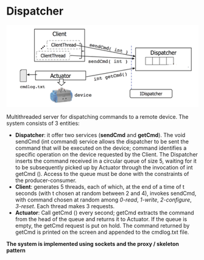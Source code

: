 # Dispatcher

![alt text](https://raw.githubusercontent.com/Aledangelo/AdvancedComputerProgramming/main/Dispatcher/diagram.png)

Multithreaded server for dispatching commands to a remote device. The system consists of 3 entities:
* **Dispatcher**: it offer two services (**sendCmd** and **getCmd**). The void sendCmd (int command) service allows the dispatcher to be sent the command that will be executed on the device; command identifies a specific operation on the device requested by the Client. The Dispatcher inserts the command received in a circular queue of size 5, waiting for it to be subsequently picked up by Actuator through the invocation of int getCmd (). Access to the queue must be done with the constraints of the producer-consumer.
* **Client**: generates 5 threads, each of which, at the end of a time of t seconds (with t chosen at random between 2 and 4), invokes sendCmd, with command chosen at random among *0-read*, *1-write*, *2-configure*, *3-reset*. Each thread makes 3 requests.
* **Actuator**: Call getCmd () every second; getCmd extracts the command from the head of the queue and returns it to Actuator. If the queue is empty, the getCmd request is put on hold. The command returned by getCmd is printed on the screen and appended to the cmdlog.txt file.

**The system is implemented using sockets and the proxy / skeleton pattern**